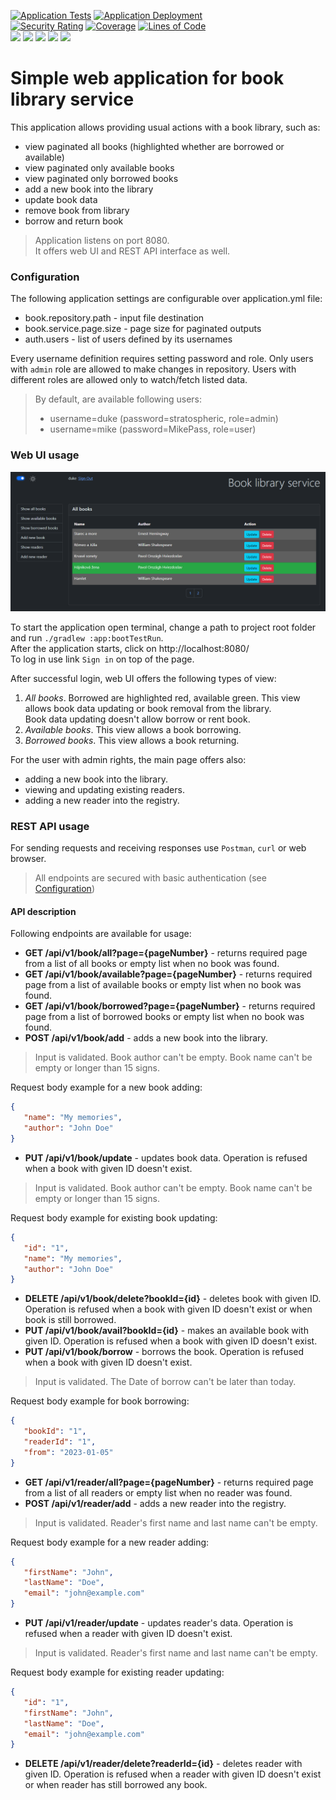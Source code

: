 [![Application Tests](https://github.com/BranislavBeno/Book-Library-Service/actions/workflows/04-run-tests.yml/badge.svg)](https://github.com/BranislavBeno/Book-Library-Service/actions/workflows/04-run-tests.yml)
[![Application Deployment](https://github.com/BranislavBeno/Book-Library-Service/actions/workflows/05-build-and-deploy-application.yml/badge.svg)](https://github.com/BranislavBeno/Book-Library-Service/actions/workflows/05-build-and-deploy-application.yml)  
[![Security Rating](https://sonarcloud.io/api/project_badges/measure?project=BranislavBeno_BookLibraryService&metric=security_rating)](https://sonarcloud.io/summary/new_code?id=BranislavBeno_BookLibraryService)
[![Coverage](https://sonarcloud.io/api/project_badges/measure?project=BranislavBeno_BookLibraryService&metric=coverage)](https://sonarcloud.io/summary/new_code?id=BranislavBeno_BookLibraryService)
[![Lines of Code](https://sonarcloud.io/api/project_badges/measure?project=BranislavBeno_BookLibraryService&metric=ncloc)](https://sonarcloud.io/summary/new_code?id=BranislavBeno_BookLibraryService)  
[![](https://img.shields.io/badge/Java-21-blue)](/app/build.gradle.kts)
[![](https://img.shields.io/badge/Spring%20Boot-3.2.2-blue)](/app/build.gradle.kts)
[![](https://img.shields.io/badge/Testcontainers-1.19.3-blue)](/app/build.gradle.kts)
[![](https://img.shields.io/badge/Gradle-8.5-blue)](/gradle/wrapper/gradle-wrapper.properties)
[![](https://img.shields.io/badge/License-MIT-blue.svg)](https://opensource.org/licenses/MIT)

# Simple web application for book library service
This application allows providing usual actions with a book library, such as:
- view paginated all books (highlighted whether are borrowed or available)
- view paginated only available books
- view paginated only borrowed books
- add a new book into the library
- update book data
- remove book from library
- borrow and return book

> Application listens on port 8080.  
> It offers web UI and REST API interface as well.

### Configuration
The following application settings are configurable over application.yml file:
- book.repository.path - input file destination
- book.service.page.size - page size for paginated outputs
- auth.users - list of users defined by its usernames

Every username definition requires setting password and role.
Only users with `admin` role are allowed to make changes in repository.
Users with different roles are allowed only to watch/fetch listed data.

> By default, are available following users:
> - username=duke (password=stratospheric, role=admin)
> - username=mike (password=MikePass, role=user)

### Web UI usage

![](docs/images/basic_view.png)

To start the application open terminal, change a path to project root folder and run `./gradlew :app:bootTestRun`.  
After the application starts, click on http://localhost:8080/  
To log in use link `Sign in` on top of the page.

After successful login, web UI offers the following types of view:
1. _*All books*_. Borrowed are highlighted red, available green. This view allows book data updating or book removal from the library.  
   Book data updating doesn't allow borrow or rent book.
2. _*Available books*_. This view allows a book borrowing.
3. _*Borrowed books*_.  This view allows a book returning.

For the user with admin rights, the main page offers also:
- adding a new book into the library.
- viewing and updating existing readers.
- adding a new reader into the registry.

### REST API usage
For sending requests and receiving responses use `Postman`, `curl` or web browser.

> All endpoints are secured with basic authentication (see [Configuration](#configuration))

#### API description
Following endpoints are available for usage:

- **GET /api/v1/book/all?page={pageNumber}** - returns required page from a list of all books or empty list when no book was found.
- **GET /api/v1/book/available?page={pageNumber}** - returns required page from a list of available books or empty list when no book was found.
- **GET /api/v1/book/borrowed?page={pageNumber}** - returns required page from a list of borrowed books or empty list when no book was found.
- **POST /api/v1/book/add** - adds a new book into the library.  
> Input is validated. Book author can't be empty. Book name can't be empty or longer than 15 signs.

  Request body example for a new book adding:
  ```json
  {
     "name": "My memories",
     "author": "John Doe"
  }
  ```
- **PUT /api/v1/book/update** - updates book data. Operation is refused when a book with given ID doesn't exist.  
> Input is validated. Book author can't be empty. Book name can't be empty or longer than 15 signs.

  Request body example for existing book updating:
  ```json
  {
     "id": "1",
     "name": "My memories",
     "author": "John Doe"
  }
  ```
- **DELETE /api/v1/book/delete?bookId={id}** - deletes book with given ID. Operation is refused when a book with given ID doesn't exist or when book is still borrowed.  
- **PUT /api/v1/book/avail?bookId={id}** - makes an available book with given ID. Operation is refused when a book with given ID doesn't exist.  
- **PUT /api/v1/book/borrow** - borrows the book. Operation is refused when a book with given ID doesn't exist.  
> Input is validated. The Date of borrow can't be later than today.

  Request body example for book borrowing:
  ```json
  {
     "bookId": "1",
     "readerId": "1",
     "from": "2023-01-05"
  }
  ```
- **GET /api/v1/reader/all?page={pageNumber}** - returns required page from a list of all readers or empty list when no reader was found.
- **POST /api/v1/reader/add** - adds a new reader into the registry.
> Input is validated. Reader's first name and last name can't be empty.

  Request body example for a new reader adding:
  ```json
  {
     "firstName": "John",
     "lastName": "Doe",
     "email": "john@example.com"
  }
  ```
- **PUT /api/v1/reader/update** - updates reader's data. Operation is refused when a reader with given ID doesn't exist.
> Input is validated. Reader's first name and last name can't be empty.

Request body example for existing reader updating:
  ```json
  {
     "id": "1",
     "firstName": "John",
     "lastName": "Doe",
     "email": "john@example.com"
  }
  ```
- **DELETE /api/v1/reader/delete?readerId={id}** - deletes reader with given ID. Operation is refused when a reader with given ID doesn't exist or when reader has still borrowed any book.
